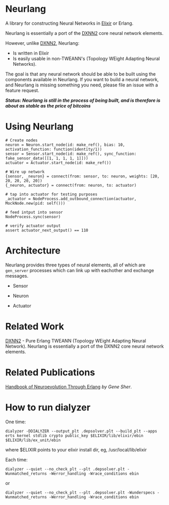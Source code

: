 # Neurlang


A library for constructing Neural Networks in [Elixir](http://elixir-lang.org/) or Erlang.  

Neurlang is essentially a port of the [DXNN2](https://github.com/CorticalComputer/DXNN2) core neural network elements.  

However, unlike [DXNN2](https://github.com/CorticalComputer/DXNN2), Neurlang:

* Is written in Elixir
* Is easily usable in non-TWEANN's (Topology WEight Adapting Neural Networks).  

The goal is that any neural network should be able to be built using the components available in Neurlang.  If you want to build a neural network, and Neurlang is missing something you need, please file an issue with a feature request.

___Status: Neurlang is still in the process of being built, and is therefore is about as stable as the price of bitcoins___

# Using Neurlang

    # Create nodes
    neuron = Neuron.start_node(id: make_ref(), bias: 10, activation_function: function(identity/1))
    sensor = Sensor.start_node(id: make_ref(), sync_function: fake_sensor_data([[1, 1, 1, 1, 1]]))
    actuator = Actuator.start_node(id: make_ref())

    # Wire up network
    {sensor, _neuron} = connect(from: sensor, to: neuron, weights: [20, 20, 20, 20, 20])
    {_neuron, actuator} = connect(from: neuron, to: actuator)

    # tap into actuator for testing purposes
    _actuator = NodeProcess.add_outbound_connection(actuator, MockNode.new(pid: self()))

    # feed intput into sensor
    NodeProcess.sync(sensor)

    # verify actuator output
    assert actuator_next_output() == 110


# Architecture

Neurlang provides three types of neural elements, all of which are <code>gen_server</code> processes which can link up with eachother and exchange messages.

* Sensor 

* Neuron

* Actuator

# Related Work

[DXNN2](https://github.com/CorticalComputer/DXNN2) - Pure Erlang TWEANN (Topology WEight Adapting Neural Network).  Neurlang is essentially a port of the DXNN2 core neural network elements.  

# Related Publications

[Handbook of Neuroevolution Through Erlang](http://www.amazon.com/Handbook-Neuroevolution-Through-Erlang-Gene/dp/1461444624) _by Gene Sher_.

# How to run dialyzer

One time:

    dialyzer -DDIALYZER --output_plt .depsolver.plt --build_plt --apps erts kernel stdlib crypto public_key $ELIXIR/lib/elixir/ebin $ELIXIR/lib/ex_unit/ebin

where $ELIXIR points to your elixir install dir, eg, /usr/local/lib/elixir

Each time:

    dialyzer --quiet --no_check_plt --plt .depsolver.plt -Wunmatched_returns -Werror_handling -Wrace_conditions ebin

or

    dialyzer --quiet --no_check_plt --plt .depsolver.plt -Wunderspecs -Wunmatched_returns -Werror_handling -Wrace_conditions ebin
